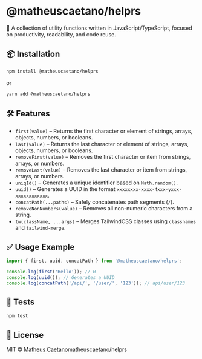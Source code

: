 # @matheuscaetano/helprs


🚀 A collection of utility functions written in JavaScript/TypeScript, focused on productivity, readability, and code reuse.

## 📦 Installation

```bash
npm install @matheuscaetano/helprs
```

or

```bash
yarn add @matheuscaetano/helprs
```

## 🛠️ Features

- `first(value)` – Returns the first character or element of strings, arrays, objects, numbers, or booleans.
- `last(value)` – Returns the last character or element of strings, arrays, objects, numbers, or booleans.
- `removeFirst(value)` – Removes the first character or item from strings, arrays, or numbers.
- `removeLast(value)` – Removes the last character or item from strings, arrays, or numbers.
- `uniqId()` – Generates a unique identifier based on `Math.random()`.
- `uuid()` – Generates a UUID in the format `xxxxxxxx-xxxx-4xxx-yxxx-xxxxxxxxxxxx`.
- `concatPath(...paths)` – Safely concatenates path segments (`/`).
- `removeNonNumbers(value)` – Removes all non-numeric characters from a string.
- `tw(className, ...args)` – Merges TailwindCSS classes using `classnames` and `tailwind-merge`.

## ✅ Usage Example

```ts
import { first, uuid, concatPath } from '@matheuscaetano/helprs';

console.log(first('Hello')); // H
console.log(uuid()); // Generates a UUID
console.log(concatPath('/api/', '/user/', '123')); // api/user/123
```

## 🧪 Tests

```bash
npm test
```

## 📄 License

MIT © [Matheus Caetano](https://lnk.bio/MatheusCaetano)matheuscaetano/helprs
